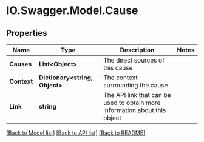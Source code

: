 # IO.Swagger.Model.Cause
## Properties

Name | Type | Description | Notes
------------ | ------------- | ------------- | -------------
**Causes** | **List&lt;Object&gt;** | The direct sources of this cause | 
**Context** | **Dictionary&lt;string, Object&gt;** | The context surrounding the cause | 
**Link** | **string** | The API link that can be used to obtain more information about this object | 

[[Back to Model list]](../README.md#documentation-for-models) [[Back to API list]](../README.md#documentation-for-api-endpoints) [[Back to README]](../README.md)

